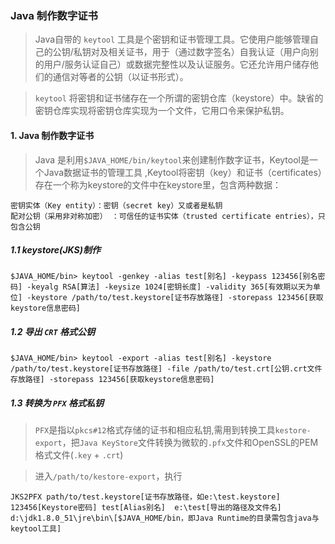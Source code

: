 ### Java 制作数字证书

>Java自带的 `keytool` 工具是个密钥和证书管理工具。它使用户能够管理自己的公钥/私钥对及相关证书，用于（通过数字签名）自我认证（用户向别的用户/服务认证自己）或数据完整性以及认证服务。它还允许用户储存他们的通信对等者的公钥（以证书形式）。

>`keytool` 将密钥和证书储存在一个所谓的密钥仓库（keystore）中。缺省的密钥仓库实现将密钥仓库实现为一个文件，它用口令来保护私钥。

#### 1. Java 制作数字证书

> Java 是利用`$JAVA_HOME/bin/keytool`来创建制作数字证书，Keytool是一个Java数据证书的管理工具 ,Keytool将密钥（key）和证书（certificates）存在一个称为keystore的文件中在keystore里，包含两种数据：

```
密钥实体（Key entity）：密钥（secret key）又或者是私钥
配对公钥（采用非对称加密） ：可信任的证书实体（trusted certificate entries），只包含公钥

```


##### 1.1 keystore(JKS)制作

```
$JAVA_HOME/bin> keytool -genkey -alias test[别名] -keypass 123456[别名密码] -keyalg RSA[算法] -keysize 1024[密钥长度] -validity 365[有效期以天为单位] -keystore /path/to/test.keystore[证书存放路径] -storepass 123456[获取keystore信息密码]

```
##### 1.2 导出 `CRT` 格式公钥

```
$JAVA_HOME/bin> keytool -export -alias test[别名] -keystore /path/to/test.keystore[证书存放路径] -file /path/to/test.crt[公钥.crt文件存放路径] -storepass 123456[获取keystore信息密码]

```

##### 1.3 转换为 `PFX` 格式私钥

> `PFX`是指以`pkcs#12`格式存储的证书和相应私钥,需用到转换工具`kestore-export`，把`Java KeyStore`文件转换为微软的`.pfx`文件和OpenSSL的PEM格式文件(`.key` + `.crt`)

> 进入`/path/to/kestore-export`，执行

```
JKS2PFX path/to/test.keystore[证书存放路径，如e:\test.keystore] 123456[Keystore密码] test[Alias别名]  e:\test[导出的路径及文件名] d:\jdk1.8.0_51\jre\bin\[$JAVA_HOME/bin，即Java Runtime的目录需包含java与keytool工具]

```

